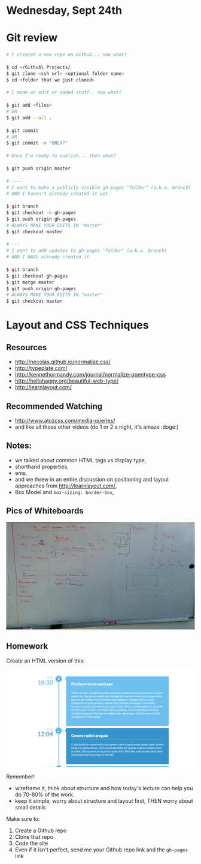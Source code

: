 # Wednesday, Sept 24th

# Git review
```sh
# I created a new repo on Github... now what?

$ cd ~/Github\ Projects/
$ git clone <ssh url> <optional folder name>
$ cd <folder that we just cloned>

# I made an edit or added stuff.. now what?

$ git add <files>
# OR
$ git add --all .

$ git commit
# OR
$ git commit -m "ORLY?"

# Once I'm ready to publish... then what?

$ git push origin master

# ----
# I want to make a publicly visible gh-pages "folder" (a.k.a. branch)
# AND I haven't already created it yet

$ git branch
$ git checkout -b gh-pages
$ git push origin gh-pages
# ALWAYS MAKE YOUR EDITS IN "master"
$ git checkout master

# ---
# I want to add updates to gh-pages "folder" (a.k.a. branch)
# AND I HAVE already created it

$ git branch
$ git checkout gh-pages
$ git merge master
$ git push origin gh-pages
# ALWAYS MAKE YOUR EDITS IN "master"
$ git checkout master
```

# Layout and CSS Techniques

## Resources

- http://necolas.github.io/normalize.css/
- http://typeplate.com/
- http://kennethormandy.com/journal/normalize-opentype-css
- http://hellohappy.org/beautiful-web-type/
- http://learnlayout.com/

## Recommended Watching

- http://www.atozcss.com/media-queries/
- and like all those other videos (do 1 or 2 a night, it's amaze :doge:)

## Notes:

- we talked about common HTML tags vs display type,
- shorthand properties,
- ems,
- and we threw in an entire discussion on positioning and layout approaches from http://learnlayout.com/,
- Box Model and `boz-sizing: border-box`,


## Pics of Whiteboards

![The most common HTML tags and their default layouts](./examples/whiteboards/1.jpg)

## Homework

Create an HTML version of this:

![timeline](./examples/extras/timeline.png)

Remember!

- wireframe it, think about structure and how today's lecture can help you do 70-80% of the work.
- keep it simple, worry about structure and layout first, THEN worry about small details

Make sure to:

1. Create a Github repo
2. Clone that repo
3. Code the site
4. Even if it isn't perfect, send me your Github repo link and the `gh-pages` link

